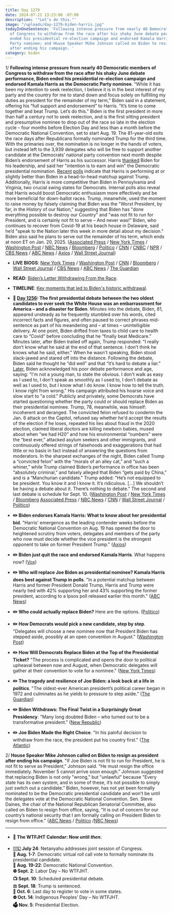 ```yaml
---
title: Day 1279
date: 2024-07-21 13:23:00 -07:00
description: '"Let’s do this."'
image: "/uploads/day-1279-biden-harris.jpg"
todayInOneSentence: 'Following intense pressure from nearly 40 Democratic members
  of Congress to withdraw from the race after his shaky June debate performance, Biden
  ended his presidential re-election campaign and endorsed Kamala Harris as the Democratic
  Party nominee; and House Speaker Mike Johnson called on Biden to resign as president
  after ending his campaign. '
category: biden
---
```


1/ **Following intense pressure from nearly 40 Democratic members of Congress to withdraw from the race after his shaky June debate performance, Biden ended his presidential re-election campaign and endorsed Kamala Harris as the Democratic Party nominee**. “While it has been my intention to seek reelection, I believe it is in the best interest of my party and the country for me to stand down and focus solely on fulfilling my duties as president for the remainder of my term,” Biden said in a statement, offering his “full support and endorsement” to Harris. “It’s time to come together and beat Trump. Let’s do this." Biden is the first president in more than half a century not to seek reelection, and is the first sitting president and presumptive nominee to drop out of the race so late in the election cycle – four months before Election Day and less than a month before the Democratic National Convention, set to start Aug. 19. The 81-year-old exits the race days after Republicans formally nominated Trump for the third time. With the primaries over, the nomination is no longer in the hands of voters, but instead left to the 3,939 delegates who will be free to support another candidate at the Democrats’ national party convention next month despite Biden’s endorsement of Harris as his successor. Harris [thanked](https://www.axios.com/2024/07/21/kamala-harris-nomination-president-statement) Biden for his leadership, and said her "intention is to earn and win" the Democratic presidential nomination. [Recent](https://www.nytimes.com/2024/07/21/us/politics/kamala-harris-trump-polls.html) [polls](https://nymag.com/intelligencer/article/harris-trump-polls-2024-election.html) indicate that Harris is performing at or slightly better than Biden in a head-to-head matchup against Trump. Additionally, Harris is more competitive than Biden in Pennsylvania and Virginia, two crucial swing states for Democrats. Internal polls also reveal that Harris would boost Democratic enthusiasm more effectively and be more beneficial for down-ballot races. Trump, meanwhile, used the moment to raise money by falsely claiming that Biden was the "Worst President, by far, in the History of our Nation," suggesting that Biden has "done everything possible to destroy our Country" and "was not fit to run for President, and is certainly not fit to serve – And never was!” Biden, who continues to recover from Covid-19 at his beach house in Delaware, said he’d "speak to the Nation later this week in more detail about my decision." Biden also said he plans to serve out the remainder of his term, which ends at noon ET on Jan. 20, 2025. ([Associated Press](https://apnews.com/article/biden-drops-out-2024-election-ddffde72838370032bdcff946cfc2ce6) / [New York Times](https://www.nytimes.com/2024/07/21/us/politics/biden-drops-out.html) / [Washington Post](https://www.washingtonpost.com/politics/2024/07/21/joe-biden-drops-out/) / [NBC News](https://www.nbcnews.com/politics/2024-election/president-joe-biden-drops-2024-presidential-race-rcna159867) / [Bloomberg](https://www.bloomberg.com/news/articles/2024-07-21/biden-says-he-will-not-seek-reelection-aims-to-finish-term?sref=MIBMEEoj) / [Politico](https://www.politico.com/news/2024/07/21/biden-drops-out-election-00169980) / [CNN](https://www.cnn.com/2024/07/21/politics/joe-biden-drops-out-election/index.html) / [CNBC](https://www.cnbc.com/2024/07/21/biden-to-drop-out-of-2024-presidential-race.html) / [NPR](https://www.npr.org/2024/07/21/nx-s1-5024253/biden-drops-out-2024-presidential-election) / [CBS News](https://www.cbsnews.com/news/biden-dropping-out-2024-presidential-election/) / [ABC News](https://abcnews.go.com/Politics/biden-drops-2024-presidential-race/story?id=111648603) / [Axios](https://www.axios.com/2024/07/21/biden-2024-election-drops-out) / [Wall Street Journal](https://www.wsj.com/politics/elections/biden-drops-out-presidential-race-6b1c74fd))

* **LIVE BlOGS**: [New York Times](https://www.nytimes.com/live/2024/07/21/us/biden-drops-out-election) / [Washington Post](https://www.washingtonpost.com/elections/2024/07/21/election-2024-biden-trump-campaign-updates/) / [CNN](https://www.cnn.com/politics/live-news/biden-trump-election-07-21-24/index.html) / [Bloomberg](https://www.bloomberg.com/news/live-blog/2024-07-21/joe-biden-drops-out-of-presidential-race?srnd=homepage-americas&sref=MIBMEEoj) / [Wall Street Journal](https://www.wsj.com/livecoverage/biden-drops-out-election-2024) / [CBS News](https://www.cbsnews.com/live-updates/biden-drops-out-2024-presidential-race/) / [ABC News](https://abcnews.go.com/Politics/live-updates/biden-drops-out-updates/?id=112113289) / [The Guardian](https://www.theguardian.com/us-news/live/2024/jul/21/biden-drops-out-presidential-election)

* **READ**: [Biden’s Letter Withdrawing From the Race](https://www.nytimes.com/interactive/2024/07/21/us/biden-withdraw-letter.html).

* **TIMELINE**: [Key moments that led to Biden's historic withdrawal](https://www.axios.com/2024/07/21/biden-2024-election-withdrawal-timeline-debate).

* **📌 [Day 1256](https://whatthefuckjusthappenedtoday.com/2024/06/28/day-1256/#1-the-first-presidential-debate-betw): The first presidential debate between the two oldest candidates to ever seek the White House was an embarrassment for America – and a disaster for Biden**. Minutes into the debate, Biden, 81, appeared unsteady as he frequently stumbled over his words, cited incorrect facts and figures, and often paused to correct phrases mid-sentence as part of his meandering and – at times – unintelligible delivery. At one point, Biden drifted from taxes to child care to health care to “Covid” before concluding that he “finally beat Medicare.” Minutes later, after Biden trailed off again, Trump responded: "I really don’t know what he said at the end of that sentence. I don’t think he knows what he said, either." When he wasn't speaking, Biden stood slack-jawed and stared off into the distance. Following the debate, Biden said he thought he “did well” and that “it’s hard to debate a liar.” [Later](https://www.axios.com/2024/06/28/biden-debate-rally-north-carolina), Biden acknowledged his poor debate performance and age, saying: "I'm not a young man, to state the obvious. I don't walk as easy as I used to, I don't speak as smoothly as I used to, I don't debate as well as I used to, but I know what I do know. I know how to tell the truth. I know right from wrong." His campaign attributed his hoarse voice and slow start to "a cold." Publicly and privately, some Democrats have started questioning whether the party could or should replace Biden as their presidential nominee. Trump, 78, meanwhile, was himself: incoherent and deranged. The convicted felon refused to condemn the Jan. 6 attack on the Capitol, refused say whether he'd accept the results of the election if he loses, repeated his lies about fraud in the 2020 election, claimed liberal doctors are killing newborn babies, mused about when “we had H20” and how his environmental “numbers” were the “best ever,” attacked asylum seekers and other immigrants, and continuously offered strings of falsehoods and exaggerations that had little or no basis in fact instead of answering the questions from moderators. In the sharpest exchanges of the night, Biden called Trump a “convicted felon” with the “morals of an alley cat,” and “such a whiner,” while Trump claimed Biden’s performance in office has been “absolutely criminal,” and falsely alleged that Biden “gets paid by China,” and is a “Manchurian candidate.” Trump added: "He’s not equipped to be president. You know it and I know it. It’s ridiculous. \[...\] We shouldn’t be having a debate about it. There’s nothing to debate.” The second and last debate is schedule for Sept. 10. ([Washington Post](https://www.washingtonpost.com/politics/2024/06/27/biden-trump-debate-atlanta/) / [New York Times](https://www.nytimes.com/live/2024/06/28/us/trump-biden-debate) / [Bloomberg](https://www.bloomberg.com/news/articles/2024-06-28/biden-s-disastrous-debate-accelerates-doubts-over-his-candidacy?srnd=homepage-americas&sref=MIBMEEoj) [Associated Press](https://apnews.com/article/biden-panic-performance-democrats-debate-trump-cnn-fe6546f2c9762e80e6067ba10abedea8) / [NBC News](https://www.nbcnews.com/politics/2024-election/biden-debate-performance-democrats-panic-rcna157279) / [CNN](https://www.cnn.com/politics/live-news/presidential-debate-biden-trump-06-28-24/index.html) / [Wall Street Journal](https://www.wsj.com/livecoverage/biden-trump-first-presidential-debate-2024-election) / [Politico](https://www.politico.com/live-updates/2024/06/27/biden-trump-first-presidential-debate/how-biden-will-spin-this-00165689))

* **✏️ Biden endorses Kamala Harris: What to know about her presidential bid**. "Harris' emergence as the leading contender weeks before the Democratic National Convention on Aug. 19 has opened the door to heightened scrutiny from voters, delegates and members of the party who now must decide whether the vice president is the strongest opponent to take on former President Trump." ([Axios](https://www.axios.com/2024/07/21/kamala-harris-vice-president-biden))

* **✏️ Biden just quit the race and endorsed Kamala Harris**. What happens now? ([Vox](https://www.vox.com/politics/361827/biden-drops-out-2024-kamala-convention))

* **✏️ Who will replace Joe Biden as presidential nominee? Kamala Harris does best against Trump in polls**. "In a potential matchup between Harris and former President Donald Trump, Harris and Trump were nearly tied with 42% supporting her and 43% supporting the former president, according to a Ipsos poll released earlier this month." ([ABC News](https://abcnews.go.com/Politics/biden-drops-replace-harris-trump-polls/story?id=111648515))

* **✏️ Who could actually replace Biden?** Here are the options. ([Politico](https://www.politico.com/interactives/2024/democrats-biden-replacement-pros-cons/))

* **✏️ How Democrats would pick a new candidate, step by step**. "Delegates will choose a new nominee now that President Biden has stepped aside, possibly at an open convention in August." ([Washington Post](https://www.washingtonpost.com/politics/2024/07/21/open-convention-democrats-biden-drop-out/))

* **✏️ How Will Democrats Replace Biden at the Top of the Presidential Ticket?** "The process is complicated and opens the door to political upheaval between now and August, when Democratic delegates will gather at their convention to vote for a nominee." ([New York Times](https://www.nytimes.com/2024/07/21/us/politics/biden-replace-harris.html))

* **✏️ The tragedy and resilience of Joe Biden: a look back at a life in politics**. "The oldest-ever American president’s political career began in 1972 and culminates as he yields to pressure to step aside." ([The Guardian](https://www.theguardian.com/us-news/article/2024/jul/21/biden-steps-down-political-career))

* **✏️ Biden Withdraws: The Final Twist in a Surprisingly Great Presidency**. "Many long doubted Biden – who turned out to be a transformative president." ([New Republic](https://newrepublic.com/article/184072/biden-quits-but-was-an-effective-president))

* **✏️ Joe Biden Made the Right Choice**. "In his painful decision to withdraw from the race, the president put his country first." ([The Atlantic](https://www.theatlantic.com/politics/archive/2024/07/joe-biden-made-right-choice/679178/))

2/ **House Speaker Mike Johnson called on Biden to resign as president after ending his campaign**. "If Joe Biden is not fit to run for President, he is not fit to serve as President," Johnson said. "He must resign the office immediately. November 5 cannot arrive soon enough.” Johnson suggested that replacing Biden is not only "wrong," but "unlawful" because "Every state has its own system, and in some of these, it’s not possible to simply just switch out a candidate.” Biden, however, has not yet been formally nominated to be the Democratic presidential candidate and won’t be until the delegates vote at the Democratic National Convention. Sen. Steve Daines, the chair of the National Republican Senatorial Committee, also called on Biden to resign from office, saying, "It is out of concern for our country’s national security that I am formally calling on President Biden to resign from office." ([ABC News](https://abcnews.go.com/Politics/johnson-replacing-biden-ticket-wrong-unlawful/story?id=112129063) / [Politico](https://www.politico.com/news/2024/07/21/biden-johnson-2024-elections-laws-00169973) /[NBC News](https://www.nbcnews.com/politics/2024-election/live-blog/trump-biden-president-election-live-updates-rcna162646#rcrd47395))

---

* #### 📅 The WTFJHT Calendar: Now until *then*.

* **🇮🇱 July 24**: Netanyahu addresses joint session of Congress.\
  **🫏 Aug. 1-7**: Democratic virtual roll call vote to formally nominate its presidential candidate. \
  **🫏 Aug. 19-22**: Democratic National Convention.\
  **⛔️ Sept. 2**: Labor Day – No WTFJHT. \
  **📺 Sept. 10**: Scheduled presidential debate.\
  **⚖️ Sept. 18**: Trump is sentenced.\
  **📆 Oct. 6**: Last day to register to vote in some states. \
  **⛔️ Oct. 14**: Indigenous Peoples’ Day – No WTFJHT. \
  **🗳️ Nov. 5**: Presidential Election.